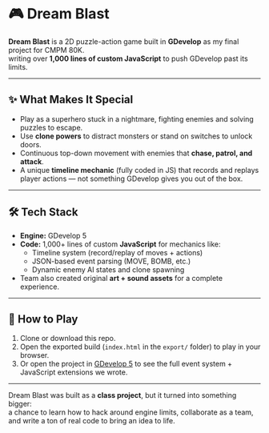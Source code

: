 # 🎮 Dream Blast

**Dream Blast** is a 2D puzzle-action game built in **GDevelop** as my final project for CMPM 80K.  
writing over **1,000 lines of custom JavaScript** to push GDevelop past its limits.

---

## ✨ What Makes It Special
- Play as a superhero stuck in a nightmare, fighting enemies and solving puzzles to escape.  
- Use **clone powers** to distract monsters or stand on switches to unlock doors.  
- Continuous top-down movement with enemies that **chase, patrol, and attack**.  
- A unique **timeline mechanic** (fully coded in JS) that records and replays player actions — not something GDevelop gives you out of the box.  

---

## 🛠️ Tech Stack
- **Engine:** GDevelop 5  
- **Code:** 1,000+ lines of custom **JavaScript** for mechanics like:
  - Timeline system (record/replay of moves + actions)  
  - JSON-based event parsing (MOVE, BOMB, etc.)  
  - Dynamic enemy AI states and clone spawning  
- Team also created original **art + sound assets** for a complete experience.  

---

## 🚀 How to Play
1. Clone or download this repo.  
2. Open the exported build (`index.html` in the `export/` folder) to play in your browser.  
3. Or open the project in [GDevelop 5](https://gdevelop.io/download) to see the full event system + JavaScript extensions we wrote.  

---

Dream Blast was built as a **class project**, but it turned into something bigger:  
a chance to learn how to hack around engine limits, collaborate as a team, and write a ton of real code to bring an idea to life.  
